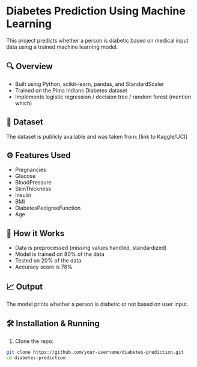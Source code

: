 # Diabetes Prediction Using Machine Learning

This project predicts whether a person is diabetic based on medical input data using a trained machine learning model.

## 🔍 Overview
- Built using Python, scikit-learn, pandas, and StandardScaler
- Trained on the Pima Indians Diabetes dataset
- Implements logistic regression / decision tree / random forest (mention which)

## 📁 Dataset
The dataset is publicly available and was taken from: [link to Kaggle/UCI]

## ⚙️ Features Used
- Pregnancies
- Glucose
- BloodPressure
- SkinThickness
- Insulin
- BMI
- DiabetesPedigreeFunction
- Age

## 🧠 How it Works
- Data is preprocessed (missing values handled, standardized)
- Model is trained on 80% of the data
- Tested on 20% of the data
- Accuracy score is 78%

## 📈 Output
The model prints whether a person is diabetic or not based on user input.

## 🛠️ Installation & Running
1. Clone the repo:
```bash
git clone https://github.com/your-username/diabetes-prediction.git
cd diabetes-prediction
